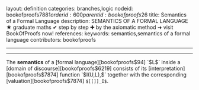 layout: definition
categories: branches,logic
nodeid: bookofproofs$7881
orderid: 600
parentid: bookofproofs$26
title: Semantics of a Formal Language
description: SEMANTICS OF A FORMAL LANGUAGE ★ graduate maths ✔ step by step ✚ by the axiomatic method ➜ visit BookOfProofs now!
references: 
keywords: semantics,semantics of a formal language
contributors: bookofproofs

---


---

The **semantics** of a [formal language][bookofproofs$94] `$L$` inside a [domain of discourse][bookofproofs$6219] consists of its [interpretation][bookofproofs$7874] function `$I(U,L),$` together with the corresponding [valuation][bookofproofs$7874] `$[[]]_I$`.
